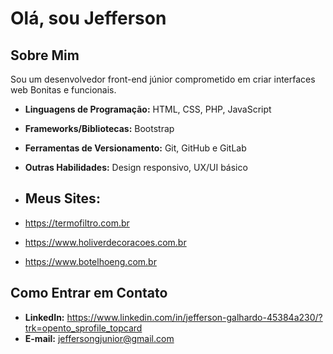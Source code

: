# Olá, sou Jefferson

## Sobre Mim

Sou um desenvolvedor front-end júnior comprometido em criar interfaces web Bonitas e funcionais.

- **Linguagens de Programação:** HTML, CSS, PHP, JavaScript
- **Frameworks/Bibliotecas:** Bootstrap
- **Ferramentas de Versionamento:** Git, GitHub e GitLab
- **Outras Habilidades:** Design responsivo, UX/UI básico

- ## Meus Sites:
- https://termofiltro.com.br
- https://www.holiverdecoracoes.com.br
- https://www.botelhoeng.com.br

## Como Entrar em Contato

- **LinkedIn:** https://www.linkedin.com/in/jefferson-galhardo-45384a230/?trk=opento_sprofile_topcard 
- **E-mail:** jeffersongjunior@gmail.com
